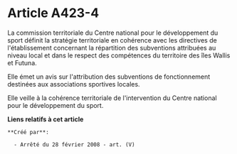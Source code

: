 # Article A423-4

La commission territoriale du Centre national pour le développement du sport définit la stratégie territoriale en cohérence
avec les directives de l'établissement concernant la répartition des subventions attribuées au niveau local et dans le
respect des compétences du territoire des îles Wallis et Futuna.

Elle émet un avis sur l'attribution des subventions de fonctionnement destinées aux associations sportives locales.

Elle veille à la cohérence territoriale de l'intervention du Centre national pour le développement du sport.

**Liens relatifs à cet article**

	**Créé par**:

	  - Arrêté du 28 février 2008 - art. (V)
